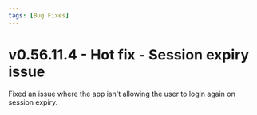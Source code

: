 ```yaml
---
tags: [Bug Fixes]
---
```


# v0.56.11.4 - Hot fix - Session expiry issue

Fixed an issue where the app isn't allowing the user to login again on session expiry.
